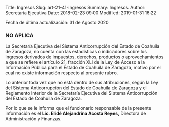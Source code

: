 Title: Ingresos
Slug: art-21-41-ingresos
Summary: Ingresos.
Author: Secretaría Ejecutiva
Date: 2018-02-23 09:00
Modified: 2019-01-31 16:22


Fecha de última actualización: 31 de Agosto 2020

### NO APLICA

La Secretaría Ejecutiva del Sistema Anticorrupción del Estado de Coahuila de Zaragoza, no cuenta con las estadísticas o indicadores sobre los ingresos derivados de impuestos, derechos, productos o aprovechamientos a que se refiere el artículo 21, fracción XLI de la Ley de Acceso a la Información Pública para el Estado de Coahuila de Zaragoza, motivo por el cual no existe información respecto al presente rubro.

Lo anterior toda vez que no está dentro de sus atribuciones, según la Ley del Sistema Anticorrupción del Estado de Coahuila de Zaragoza y el Reglamento Interior de la Secretaría Ejecutiva del Sistema Anticorrupción del Estado de Coahuila de Zaragoza.

Por lo que se le informa que el funcionario responsable de la presente información es el **Lic. Elidé Alejandrina Acosta Reyes,** Directora de Administración y Finanzas.
